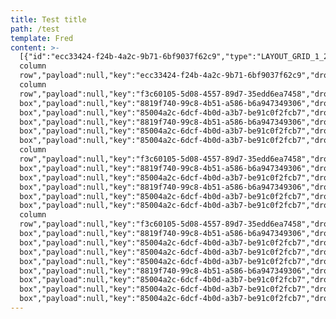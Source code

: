 ```yaml
---
title: Test title
path: /test
template: Fred
content: >-
  [{"id":"ecc33424-f24b-4a2c-9b71-6bf9037f62c9","type":"LAYOUT_GRID_1_2","name":"Two
  column
  row","payload":null,"key":"ecc33424-f24b-4a2c-9b71-6bf9037f62c9","dropzoneID":"root","parentID":"root","showBasicContent":false,"initialElements":[{"id":"f3c60105-5d08-4557-89d7-35edd6ea7458","type":"LAYOUT_GRID_1_3","name":"Three
  column
  row","payload":null,"key":"f3c60105-5d08-4557-89d7-35edd6ea7458","dropzoneID":"canvas-1-1","parentID":"ecc33424-f24b-4a2c-9b71-6bf9037f62c9","showBasicContent":false,"initialElements":[{"id":"3d86469c-45f8-481f-876c-553457f95a0b","type":"NUMBER","name":"Number","payload":null,"key":"3d86469c-45f8-481f-876c-553457f95a0b","dropzoneID":"canvas-1-2","parentID":"f3c60105-5d08-4557-89d7-35edd6ea7458","showBasicContent":false,"initialElements":[]},{"id":"8819f740-99c8-4b51-a586-b6a947349306","type":"EMAIL","name":"Email
  box","payload":null,"key":"8819f740-99c8-4b51-a586-b6a947349306","dropzoneID":"canvas-1-1","parentID":"f3c60105-5d08-4557-89d7-35edd6ea7458","showBasicContent":false,"initialElements":[]},{"id":"85004a2c-6dcf-4b0d-a3b7-be91c0f2fcb7","type":"TEXT","name":"Text
  box","payload":null,"key":"85004a2c-6dcf-4b0d-a3b7-be91c0f2fcb7","dropzoneID":"canvas-1-0","parentID":"f3c60105-5d08-4557-89d7-35edd6ea7458","showBasicContent":false,"initialElements":[]}],"fields":[{"id":"3d86469c-45f8-481f-876c-553457f95a0b","type":"NUMBER","name":"Number","payload":null,"key":"3d86469c-45f8-481f-876c-553457f95a0b","dropzoneID":"canvas-1-2","parentID":"f3c60105-5d08-4557-89d7-35edd6ea7458","showBasicContent":false,"initialElements":[]},{"id":"8819f740-99c8-4b51-a586-b6a947349306","type":"EMAIL","name":"Email
  box","payload":null,"key":"8819f740-99c8-4b51-a586-b6a947349306","dropzoneID":"canvas-1-1","parentID":"f3c60105-5d08-4557-89d7-35edd6ea7458","showBasicContent":false,"initialElements":[]},{"id":"85004a2c-6dcf-4b0d-a3b7-be91c0f2fcb7","type":"TEXT","name":"Text
  box","payload":null,"key":"85004a2c-6dcf-4b0d-a3b7-be91c0f2fcb7","dropzoneID":"canvas-1-0","parentID":"f3c60105-5d08-4557-89d7-35edd6ea7458","showBasicContent":false,"initialElements":[]}]},{"id":"85004a2c-6dcf-4b0d-a3b7-be91c0f2fcb7","type":"TEXT","name":"Text
  box","payload":null,"key":"85004a2c-6dcf-4b0d-a3b7-be91c0f2fcb7","dropzoneID":"canvas-1-0","parentID":"ecc33424-f24b-4a2c-9b71-6bf9037f62c9","showBasicContent":false,"initialElements":[]}],"fields":[{"id":"f3c60105-5d08-4557-89d7-35edd6ea7458","type":"LAYOUT_GRID_1_3","name":"Three
  column
  row","payload":null,"key":"f3c60105-5d08-4557-89d7-35edd6ea7458","dropzoneID":"canvas-1-1","parentID":"ecc33424-f24b-4a2c-9b71-6bf9037f62c9","showBasicContent":false,"initialElements":[{"id":"3d86469c-45f8-481f-876c-553457f95a0b","type":"NUMBER","name":"Number","payload":null,"key":"3d86469c-45f8-481f-876c-553457f95a0b","dropzoneID":"canvas-1-2","parentID":"f3c60105-5d08-4557-89d7-35edd6ea7458","showBasicContent":false,"initialElements":[]},{"id":"8819f740-99c8-4b51-a586-b6a947349306","type":"EMAIL","name":"Email
  box","payload":null,"key":"8819f740-99c8-4b51-a586-b6a947349306","dropzoneID":"canvas-1-1","parentID":"f3c60105-5d08-4557-89d7-35edd6ea7458","showBasicContent":false,"initialElements":[]},{"id":"85004a2c-6dcf-4b0d-a3b7-be91c0f2fcb7","type":"TEXT","name":"Text
  box","payload":null,"key":"85004a2c-6dcf-4b0d-a3b7-be91c0f2fcb7","dropzoneID":"canvas-1-0","parentID":"f3c60105-5d08-4557-89d7-35edd6ea7458","showBasicContent":false,"initialElements":[]}],"fields":[{"id":"3d86469c-45f8-481f-876c-553457f95a0b","type":"NUMBER","name":"Number","payload":null,"key":"3d86469c-45f8-481f-876c-553457f95a0b","dropzoneID":"canvas-1-2","parentID":"f3c60105-5d08-4557-89d7-35edd6ea7458","showBasicContent":false,"initialElements":[]},{"id":"8819f740-99c8-4b51-a586-b6a947349306","type":"EMAIL","name":"Email
  box","payload":null,"key":"8819f740-99c8-4b51-a586-b6a947349306","dropzoneID":"canvas-1-1","parentID":"f3c60105-5d08-4557-89d7-35edd6ea7458","showBasicContent":false,"initialElements":[]},{"id":"85004a2c-6dcf-4b0d-a3b7-be91c0f2fcb7","type":"TEXT","name":"Text
  box","payload":null,"key":"85004a2c-6dcf-4b0d-a3b7-be91c0f2fcb7","dropzoneID":"canvas-1-0","parentID":"f3c60105-5d08-4557-89d7-35edd6ea7458","showBasicContent":false,"initialElements":[]}]},{"id":"85004a2c-6dcf-4b0d-a3b7-be91c0f2fcb7","type":"TEXT","name":"Text
  box","payload":null,"key":"85004a2c-6dcf-4b0d-a3b7-be91c0f2fcb7","dropzoneID":"canvas-1-0","parentID":"ecc33424-f24b-4a2c-9b71-6bf9037f62c9","showBasicContent":false,"initialElements":[]}]},{"id":"f3c60105-5d08-4557-89d7-35edd6ea7458","type":"LAYOUT_GRID_1_3","name":"Three
  column
  row","payload":null,"key":"f3c60105-5d08-4557-89d7-35edd6ea7458","dropzoneID":"root","parentID":"root","showBasicContent":false,"initialElements":[{"id":"8819f740-99c8-4b51-a586-b6a947349306","type":"EMAIL","name":"Email
  box","payload":null,"key":"8819f740-99c8-4b51-a586-b6a947349306","dropzoneID":"canvas-1-0","parentID":"f3c60105-5d08-4557-89d7-35edd6ea7458","showBasicContent":false,"initialElements":[]},{"id":"85004a2c-6dcf-4b0d-a3b7-be91c0f2fcb7","type":"TEXT","name":"Text
  box","payload":null,"key":"85004a2c-6dcf-4b0d-a3b7-be91c0f2fcb7","dropzoneID":"canvas-1-0","parentID":"f3c60105-5d08-4557-89d7-35edd6ea7458","showBasicContent":false,"initialElements":[]},{"id":"85004a2c-6dcf-4b0d-a3b7-be91c0f2fcb7","type":"TEXT","name":"Text
  box","payload":null,"key":"85004a2c-6dcf-4b0d-a3b7-be91c0f2fcb7","dropzoneID":"canvas-1-0","parentID":"f3c60105-5d08-4557-89d7-35edd6ea7458","showBasicContent":false,"initialElements":[]},{"id":"85004a2c-6dcf-4b0d-a3b7-be91c0f2fcb7","type":"TEXT","name":"Text
  box","payload":null,"key":"85004a2c-6dcf-4b0d-a3b7-be91c0f2fcb7","dropzoneID":"canvas-1-0","parentID":"f3c60105-5d08-4557-89d7-35edd6ea7458","showBasicContent":false,"initialElements":[]}],"fields":[{"id":"8819f740-99c8-4b51-a586-b6a947349306","type":"EMAIL","name":"Email
  box","payload":null,"key":"8819f740-99c8-4b51-a586-b6a947349306","dropzoneID":"canvas-1-0","parentID":"f3c60105-5d08-4557-89d7-35edd6ea7458","showBasicContent":false,"initialElements":[]},{"id":"85004a2c-6dcf-4b0d-a3b7-be91c0f2fcb7","type":"TEXT","name":"Text
  box","payload":null,"key":"85004a2c-6dcf-4b0d-a3b7-be91c0f2fcb7","dropzoneID":"canvas-1-0","parentID":"f3c60105-5d08-4557-89d7-35edd6ea7458","showBasicContent":false,"initialElements":[]},{"id":"85004a2c-6dcf-4b0d-a3b7-be91c0f2fcb7","type":"TEXT","name":"Text
  box","payload":null,"key":"85004a2c-6dcf-4b0d-a3b7-be91c0f2fcb7","dropzoneID":"canvas-1-0","parentID":"f3c60105-5d08-4557-89d7-35edd6ea7458","showBasicContent":false,"initialElements":[]},{"id":"85004a2c-6dcf-4b0d-a3b7-be91c0f2fcb7","type":"TEXT","name":"Text
  box","payload":null,"key":"85004a2c-6dcf-4b0d-a3b7-be91c0f2fcb7","dropzoneID":"canvas-1-0","parentID":"f3c60105-5d08-4557-89d7-35edd6ea7458","showBasicContent":false,"initialElements":[]}]}]
---
```


